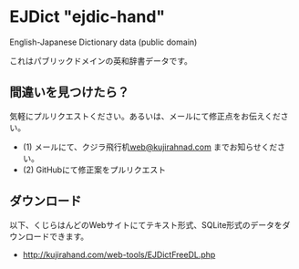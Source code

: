 # EJDict "ejdic-hand"

English-Japanese Dictionary data (public domain)

これはパブリックドメインの英和辞書データです。

## 間違いを見つけたら？

気軽にプルリクエストください。あるいは、メールにて修正点をお伝えください。

- (1) メールにて、クジラ飛行机<web@kujirahnad.com> までお知らせください。
- (2) GitHubにて修正案をプルリクエスト

## ダウンロード

以下、くじらはんどのWebサイトにてテキスト形式、SQLite形式のデータをダウンロードできます。

- http://kujirahand.com/web-tools/EJDictFreeDL.php
